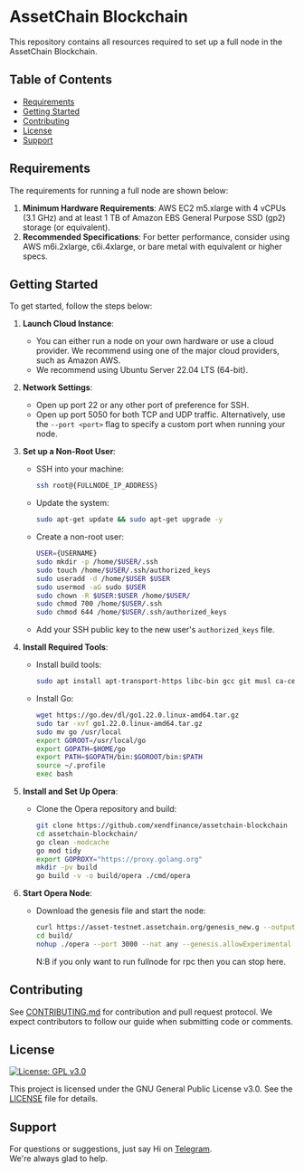 # AssetChain Blockchain

This repository contains all resources required to set up a full node in the AssetChain Blockchain.

## Table of Contents
- [Requirements](#requirements)
- [Getting Started](#getting-started)
- [Contributing](#contributing)
- [License](#license)
- [Support](#support)

## Requirements

The requirements for running a full node are shown below:

1. **Minimum Hardware Requirements**: AWS EC2 m5.xlarge with 4 vCPUs (3.1 GHz) and at least 1 TB of Amazon EBS General Purpose SSD (gp2) storage (or equivalent).
2. **Recommended Specifications**: For better performance, consider using AWS m6i.2xlarge, c6i.4xlarge, or bare metal with equivalent or higher specs.

## Getting Started

To get started, follow the steps below:

1. **Launch Cloud Instance**:
   - You can either run a node on your own hardware or use a cloud provider. We recommend using one of the major cloud providers, such as Amazon AWS.
   - We recommend using Ubuntu Server 22.04 LTS (64-bit).

2. **Network Settings**:
   - Open up port 22 or any other port of preference for SSH.
   - Open up port 5050 for both TCP and UDP traffic. Alternatively, use the `--port <port>` flag to specify a custom port when running your node.

3. **Set up a Non-Root User**:
   - SSH into your machine:
     ```bash
     ssh root@{FULLNODE_IP_ADDRESS}
     ```
   - Update the system:
     ```bash
     sudo apt-get update && sudo apt-get upgrade -y
     ```
   - Create a non-root user:
     ```bash
     USER={USERNAME}
     sudo mkdir -p /home/$USER/.ssh
     sudo touch /home/$USER/.ssh/authorized_keys
     sudo useradd -d /home/$USER $USER
     sudo usermod -aG sudo $USER
     sudo chown -R $USER:$USER /home/$USER/
     sudo chmod 700 /home/$USER/.ssh
     sudo chmod 644 /home/$USER/.ssh/authorized_keys
     ```
   - Add your SSH public key to the new user's `authorized_keys` file.

4. **Install Required Tools**:
   - Install build tools:
     ```bash
     sudo apt install apt-transport-https libc-bin gcc git musl ca-certificates curl zsh make unzip build-essential gawk wget bison flex
     ```
   - Install Go:
     ```bash
     wget https://go.dev/dl/go1.22.0.linux-amd64.tar.gz
     sudo tar -xvf go1.22.0.linux-amd64.tar.gz
     sudo mv go /usr/local
     export GOROOT=/usr/local/go
     export GOPATH=$HOME/go
     export PATH=$GOPATH/bin:$GOROOT/bin:$PATH
     source ~/.profile
     exec bash
     ```

5. **Install and Set Up Opera**:
   - Clone the Opera repository and build:
     ```bash
     git clone https://github.com/xendfinance/assetchain-blockchain
     cd assetchain-blockchain/
     go clean -modcache
     go mod tidy
     export GOPROXY="https://proxy.golang.org"
     mkdir -pv build
     go build -v -o build/opera ./cmd/opera
     ```

6. **Start Opera Node**:
   - Download the genesis file and start the node:
     ```bash
     curl https://asset-testnet.assetchain.org/genesis_new.g --output genesis.g
     cd build/
     nohup ./opera --port 3000 --nat any --genesis.allowExperimental --genesis ../genesis.g --http --http.addr="0.0.0.0" --http.port=4000 --http.corsdomain=* --http.vhosts=* --http.api=eth,debug,net,admin,web3,personal,txpool,ftm,dag --bootnodes="enode://27c5f90bd11d2e5df3901c8f893cfcbe0e62c0edfda88170eff43a87eb54c333a1ddce3dc6765eeeccfd37f01e614373e2d0449512735e4a96f528ea53e87ddf@34.147.162.187:3000" > opera.log &
     ```
     N:B if you only want to run fullnode for rpc then you can stop here.


## Contributing

See [CONTRIBUTING.md](https://github.com/xendfinance/nodesale/CONTRIBUTING.md) for contribution and pull request protocol. We expect contributors to follow our guide when submitting code or comments.

## License

[![License: GPL v3.0](https://img.shields.io/badge/License-GPL%20v3-blue.svg)](https://www.gnu.org/licenses/gpl-3.0)

This project is licensed under the GNU General Public License v3.0. See the [LICENSE](LICENSE) file for details.

## Support

For questions or suggestions, just say Hi on [Telegram](https://t.me/xendfinancedevs).  
We're always glad to help.
